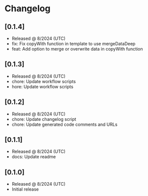 # Changelog

## [0.1.4]

- Released @ 8/2024 (UTC)
- fix: Fix copyWith function in template to use mergeDataDeep
- feat: Add option to merge or overwrite data in copyWith function

## [0.1.3]

- Released @ 8/2024 (UTC)
- chore: Update workflow scripts
- hore: Update workflow scripts

## [0.1.2]

- Released @ 8/2024 (UTC)
- chore: Update changelog script
- chore: Update generated code comments and URLs

## [0.1.1]

- Released @ 8/2024 (UTC)
- docs: Update readme

## [0.1.0]

- Released @ 8/2024 (UTC)
- Initial release
